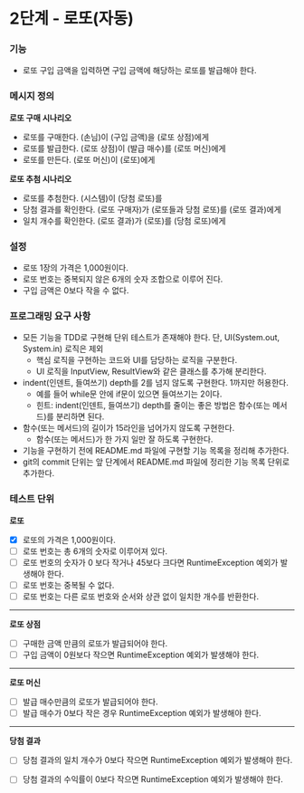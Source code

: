 # 2단계 - 로또(자동)

### 기능

- 로또 구입 금액을 입력하면 구입 금액에 해당하는 로또를 발급해야 한다.

### 메시지 정의

**로또 구매 시나리오**

- 로또를 구매한다. (손님)이 (구입 금액)을 (로또 상점)에게
- 로또를 발급한다. (로또 상점)이 (발급 매수)를 (로또 머신)에게
- 로또를 만든다. (로또 머신)이 (로또)에게

**로또 추첨 시나리오**

- 로또를 추첨한다. (시스템)이 (당첨 로또)를
- 당첨 결과를 확인한다. (로또 구매자)가 (로또들과 당첨 로또)를 (로또 결과)에게
- 일치 개수를 확인한다. (로또 결과)가 (로또)를 (당첨 로또)에게

### 설정

- 로또 1장의 가격은 1,000원이다.
- 로또 번호는 중복되지 않은 6개의 숫자 조합으로 이루어 진다.
- 구입 금액은 0보다 작을 수 없다.

### 프로그래밍 요구 사항

- 모든 기능을 TDD로 구현해 단위 테스트가 존재해야 한다. 단, UI(System.out, System.in) 로직은 제외
    - 핵심 로직을 구현하는 코드와 UI를 담당하는 로직을 구분한다.
    - UI 로직을 InputView, ResultView와 같은 클래스를 추가해 분리한다.
- indent(인덴트, 들여쓰기) depth를 2를 넘지 않도록 구현한다. 1까지만 허용한다.
    - 예를 들어 while문 안에 if문이 있으면 들여쓰기는 2이다.
    - 힌트: indent(인덴트, 들여쓰기) depth를 줄이는 좋은 방법은 함수(또는 메서드)를 분리하면 된다.
- 함수(또는 메서드)의 길이가 15라인을 넘어가지 않도록 구현한다.
    - 함수(또는 메서드)가 한 가지 일만 잘 하도록 구현한다.
- 기능을 구현하기 전에 README.md 파일에 구현할 기능 목록을 정리해 추가한다.
- git의 commit 단위는 앞 단계에서 README.md 파일에 정리한 기능 목록 단위로 추가한다.

### 테스트 단위

**로또**

- [x] 로또의 가격은 1,000원이다.
- [ ] 로또 번호는 총 6개의 숫자로 이루어져 있다.
- [ ] 로또 번호의 숫자가 0 보다 작거나 45보다 크다면 RuntimeException 예외가 발생해야 한다.
- [ ] 로또 번호는 중복될 수 없다.
- [ ] 로또 번호는 다른 로또 번호와 순서와 상관 없이 일치한 개수를 반환한다.

---

**로또 상점**

- [ ] 구매한 금액 만큼의 로또가 발급되어야 한다.
- [ ] 구입 금액이 0원보다 작으면 RuntimeException 예외가 발생해야 한다.

---
**로또 머신**

- [ ] 발급 매수만큼의 로또가 발급되어야 한다.
- [ ] 발급 매수가 0보다 작은 경우 RuntimeException 예외가 발생해야 한다.

---
**당첨 결과**
- [ ] 당첨 결과의 일치 개수가 0보다 작으면 RuntimeException 예외가 발생해야 한다.
- [ ] 당첨 결과의 수익률이 0보다 작으면 RuntimeException 예외가 발생해야 한다.


